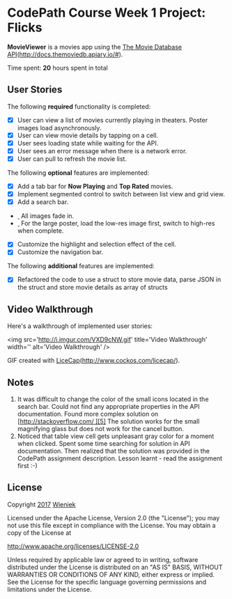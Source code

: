 # CodePath Course Week 1 Project: Flicks

**MovieViewer** is a movies app using the [The Movie Database API]()(http://docs.themoviedb.apiary.io/#).

Time spent: **20** hours spent in total

## User Stories

The following **required** functionality is completed:

- [X] User can view a list of movies currently playing in theaters. Poster images load asynchronously.
- [X] User can view movie details by tapping on a cell.
- [X] User sees loading state while waiting for the API.
- [X] User sees an error message when there is a network error.
- [X] User can pull to refresh the movie list.

The following **optional** features are implemented:

- [X] Add a tab bar for **Now Playing** and **Top Rated** movies.
- [X] Implement segmented control to switch between list view and grid view.
- [X] Add a search bar.
- [ ]() All images fade in.
- [ ]() For the large poster, load the low-res image first, switch to high-res when complete.
- [X] Customize the highlight and selection effect of the cell.
- [X] Customize the navigation bar.

The following **additional** features are implemented:

- [X] Refactored the code to use a struct to store movie data, parse JSON in the struct and store movie details as array of structs

## Video Walkthrough

Here's a walkthrough of implemented user stories:

\<img src='http://i.imgur.com/VXD9cNW.gif' title='Video Walkthrough' width='' alt='Video Walkthrough' /\>

GIF created with [LiceCap]()(http://www.cockos.com/licecap/).

## Notes

1. It was difficult to change the color of the small icons located in the search bar. Could not find any appropriate properties in the API documentation. Found more complex solution on [http://stackoverflow.com/ ][5] The solution works for the small magnifying glass but does not work for the cancel button.
2. Noticed that table view cell gets unpleasant gray color for a moment when clicked. Spent some time searching for solution in API documentation. Then realized that the solution was provided in the CodePath assignment description. Lesson learnt - read the assignment first :-)

## License

Copyright [2017]() [Wieniek]()

Licensed under the Apache License, Version 2.0 (the "License");
you may not use this file except in compliance with the License.
You may obtain a copy of the License at

http://www.apache.org/licenses/LICENSE-2.0

Unless required by applicable law or agreed to in writing, software
distributed under the License is distributed on an "AS IS" BASIS,
WITHOUT WARRANTIES OR CONDITIONS OF ANY KIND, either express or implied.
See the License for the specific language governing permissions and
limitations under the License.

[5]:	http://stackoverflow.com/
